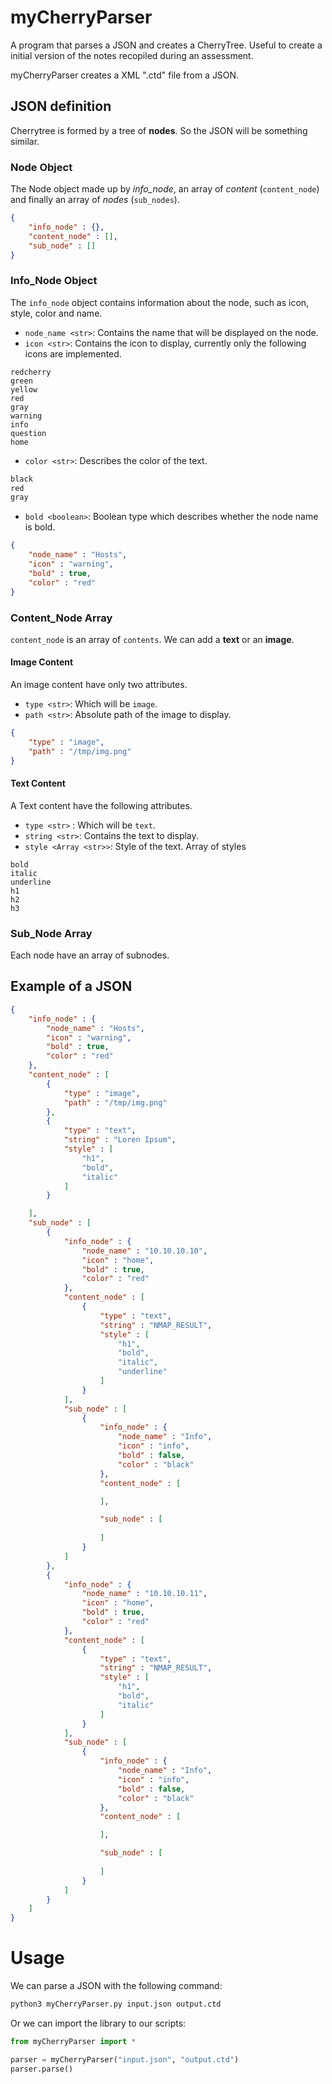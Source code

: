 # myCherryParser

A program that parses a JSON and creates a CherryTree. Useful to create a initial version of the notes recopiled during an assessment.

myCherryParser creates a XML ".ctd" file from a JSON.


## JSON definition

Cherrytree is formed by a tree of **nodes**. So the JSON will be something similar.

### Node Object

The Node object made up by *info_node*, an array of *content* (`content_node`) and finally an array of *nodes* (`sub_nodes`).

```JSON
{
	"info_node" : {},
	"content_node" : [],
	"sub_node" : []
}
```

### Info_Node Object

The `info_node` object contains information about the node, such as icon, style, color and name.


* `node_name <str>`:  Contains the name that will be displayed on the node.
* `icon <str>`: Contains the icon to display, currently only the following icons are implemented. 

```
redcherry
green
yellow
red
gray
warning
info
question
home
```
* `color <str>`: Describes the color of the text.

```python
black
red
gray
```
* `bold <boolean>`: Boolean type which describes whether the node name is bold.

```JSON
{
	"node_name" : "Hosts",
	"icon" : "warning",
	"bold" : true,
	"color" : "red"
}
```

### Content_Node Array

`content_node` is an array of `contents`. We can add a **text** or an **image**.

#### Image Content

An image content have only two attributes.

* `type <str>`: Which will be `image`.
* `path <str>`: Absolute path of the image to display.

```JSON
{
	"type" : "image",
	"path" : "/tmp/img.png"
}
```

#### Text Content

A Text content have the following attributes.

* `type <str>` : Which will be `text`.
* `string <str>`: Contains the text to display.
* `style <Array <str>>`: Style of the text. Array of styles

```
bold
italic
underline
h1
h2
h3
```

### Sub_Node Array

Each node have an array of subnodes.

## Example of a JSON

```JSON
{
	"info_node" : {
		"node_name" : "Hosts",
		"icon" : "warning",
		"bold" : true,
		"color" : "red"
	},
	"content_node" : [
		{
			"type" : "image",
			"path" : "/tmp/img.png"
		},
		{
			"type" : "text",
			"string" : "Loren Ipsum",
			"style" : [
				"h1",
				"bold",
				"italic"
			]
		}

	],
	"sub_node" : [
		{
			"info_node" : {
				"node_name" : "10.10.10.10",
				"icon" : "home",
				"bold" : true,
				"color" : "red"
			},
			"content_node" : [
				{
					"type" : "text",
					"string" : "NMAP_RESULT",
					"style" : [
						"h1",
						"bold",
						"italic",
						"underline"
					]
				}
			],
			"sub_node" : [
				{
					"info_node" : {
						"node_name" : "Info",
						"icon" : "info",
						"bold" : false,
						"color" : "black"
					},
					"content_node" : [

					],

					"sub_node" : [
						
					]
				}
			]
		},
		{
			"info_node" : {
				"node_name" : "10.10.10.11",
				"icon" : "home",
				"bold" : true,
				"color" : "red"
			},
			"content_node" : [
				{
					"type" : "text",
					"string" : "NMAP_RESULT",
					"style" : [
						"h1",
						"bold",
						"italic"
					]
				}
			],
			"sub_node" : [
				{
					"info_node" : {
						"node_name" : "Info",
						"icon" : "info",
						"bold" : false,
						"color" : "black"
					},
					"content_node" : [

					],

					"sub_node" : [
						
					]
				}
			]
		}
	]
}
```

# Usage

We can parse a JSON with the following command:

```bash
python3 myCherryParser.py input.json output.ctd
```

Or we can import the library to our scripts:

```python
from myCherryParser import *

parser = myCherryParser("input.json", "output.ctd")
parser.parse()
```
